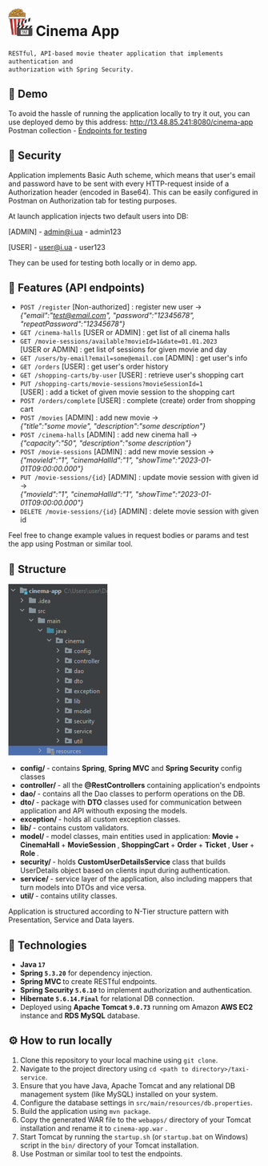 
# <img src="https://raw.githubusercontent.com/outref/readme-recources/main/cinema.png"  width="48" height="55"> Cinema App
```
RESTful, API-based movie theater application that implements authentication and
authorization with Spring Security.
```
## 🚀 Demo
To avoid the hassle of running the application locally to try it out, you can use deployed demo by this address: http://13.48.85.241:8080/cinema-app  
Postman collection - [Endpoints for testing](https://www.postman.com/outref/workspace/workspace/collection/26840886-893bc5e7-be31-4bd1-b703-59cd15cd19b4)

## 🔐 Security
Application implements Basic Auth scheme, which means that user's email and password have to be sent with every HTTP-request inside of a Authorization header (encoded in Base64). 
This can be easily configured in Postman on Authorization tab for testing purposes.

At launch application injects two default users into DB:

[ADMIN] - admin@i.ua - admin123

[USER] - user@i.ua - user123

They can be used for testing both locally or in demo app. 


## 🎯 Features (API endpoints)
- `POST /register`   [Non-authorized] : register new user ->  
*{"email":"test@email.com", "password":"12345678", "repeatPassword":"12345678"}*
- `GET /cinema-halls`  [USER or ADMIN] : get list of all cinema halls
- `GET /movie-sessions/available?movieId=1&date=01.01.2023`  
  [USER or ADMIN] : get list of sessions for given movie and day
- `GET /users/by-email?email=some@email.com` [ADMIN] : get user's info
- `GET /orders` [USER] : get user's order history
- `GET /shopping-carts/by-user` [USER] : retrieve user's shopping cart
- `PUT /shopping-carts/movie-sessions?movieSessionId=1`  
  [USER] : add a ticket of given movie session to the shopping cart
- `POST /orders/complete` [USER] : complete (create) order from shopping cart
- `POST /movies` [ADMIN] : add new movie ->  
  *{"title":"some movie", "description":"some description"}*
- `POST /cinema-halls` [ADMIN] : add new cinema hall ->  
  *{"capacity":"50", "description":"some description"}*
- `POST /movie-sessions` [ADMIN]  : add new movie session ->  
  *{"movieId":"1", "cinemaHallId":"1", "showTime":"2023-01-01T09:00:00.000"}*
- `PUT /movie-sessions/{id}` [ADMIN]  : update movie session with given id ->  
  *{"movieId":"1", "cinemaHallId":"1", "showTime":"2023-01-01T09:00:00.000"}*
- `DELETE /movie-sessions/{id}`  [ADMIN]  : delete movie session with given id

Feel free to change example values in request bodies or params and test the app using Postman or similar tool.

## 📖 Structure
![structure](https://raw.githubusercontent.com/outref/readme-recources/main/cinema-structure.png)
- <b> config/ </b> - contains <b>Spring</b>, <b>Spring MVC</b> and <b>Spring Security</b> config classes
- <b> controller/ </b> - all the <b>@RestControllers</b> containing application's endpoints
- <b> dao/ </b> - contains all the Dao classes to perform operations on the DB.
- <b> dto/ </b> - package with <b>DTO</b> classes used for communication between application and API withouth exposing the models. 
- <b> exception/ </b> - holds all custom exception classes.
- <b> lib/ </b> - contains custom validators.
- <b> model/ </b> - model classes, main entities used in application: <b> Movie </b> + <b> CinemaHall </b> + <b> MovieSession </b>, <b> ShoppingCart </b> + <b> Order </b> + <b> Ticket </b>, <b> User </b> + <b> Role </b>.
- <b> security/ </b> - holds <b>CustomUserDetailsService</b> class that builds UserDetails object based on clients input during authentication.
- <b> service/ </b> - service layer of the application, also including mappers that turn models into DTOs and vice versa.
- <b> util/ </b> - contains utility classes.

Application is structured according to N-Tier structure pattern with Presentation, Service and Data layers.

## 🤖 Technologies
- <b>Java `17`</b>
- <b>Spring `5.3.20`</b> for dependency injection.
- <b>Spring MVC </b> to create RESTful endpoints.
- <b>Spring Security `5.6.10`</b> to implement authorization and authentication.
- <b>Hibernate `5.6.14.Final`</b> for relational DB connection.
- Deployed using <b>Apache Tomcat `9.0.73`</b> running om Amazon <b>AWS EC2</b> instance and <b>RDS MySQL</b> database.

## ⚙️ How to run locally
1.  Clone this repository to your local machine using `git clone`.
2.  Navigate to the project directory using `cd <path to directory>/taxi-service`.
3.  Ensure that you have Java, Apache Tomcat and any relational DB management system (like MySQL) installed on your system.
4.  Configure the database settings in `src/main/resources/db.properties`.
5. Build the application using `mvn package`.
6.  Copy the generated WAR file to the `webapps/` directory of your Tomcat installation and rename it to `cinema-app.war` .
7.  Start Tomcat by running the `startup.sh` (or `startup.bat` on Windows) script in the `bin/` directory of your Tomcat installation.
8.  Use Postman or similar tool to test the endpoints.
